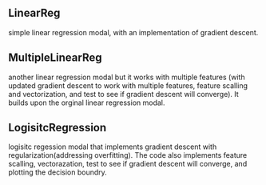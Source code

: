 ## LinearReg
simple linear regression modal, with an implementation of gradient descent.

## MultipleLinearReg 
another linear regression modal but it works with multiple features (with updated gradient descent to work with multiple features, feature scalling and vectorization, and test to see if gradient descent will converge). It builds upon the orginal linear regression modal. 

## LogisitcRegression 
logisitc regession modal that implements gradient descent with regularization(addressing overfitting). The code also implements feature scalling, vectorazation, test to see if gradient descent will converge, and plotting the decision boundry. 
